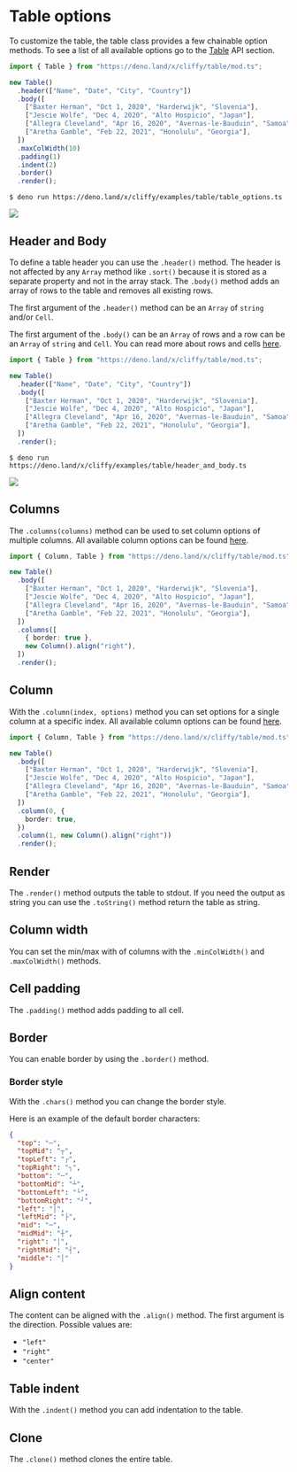 # Table options

To customize the table, the table class provides a few chainable option methods.
To see a list of all available options go to the [Table](#table) API section.

```ts
import { Table } from "https://deno.land/x/cliffy/table/mod.ts";

new Table()
  .header(["Name", "Date", "City", "Country"])
  .body([
    ["Baxter Herman", "Oct 1, 2020", "Harderwijk", "Slovenia"],
    ["Jescie Wolfe", "Dec 4, 2020", "Alto Hospicio", "Japan"],
    ["Allegra Cleveland", "Apr 16, 2020", "Avernas-le-Bauduin", "Samoa"],
    ["Aretha Gamble", "Feb 22, 2021", "Honolulu", "Georgia"],
  ])
  .maxColWidth(10)
  .padding(1)
  .indent(2)
  .border()
  .render();
```

```console
$ deno run https://deno.land/x/cliffy/examples/table/table_options.ts
```

![](assets/img/table_options.gif)

## Header and Body

To define a table header you can use the `.header()` method. The header is not
affected by any `Array` method like `.sort()` because it is stored as a separate
property and not in the array stack. The `.body()` method adds an array of rows
to the table and removes all existing rows.

The first argument of the `.header()` method can be an `Array` of `string`
and/or `Cell`.

The first argument of the `.body()` can be an `Array` of rows and a row can be
an `Array` of `string` and `Cell`. You can read more about rows and cells
[here](./rows_and_cells.md).

```ts
import { Table } from "https://deno.land/x/cliffy/table/mod.ts";

new Table()
  .header(["Name", "Date", "City", "Country"])
  .body([
    ["Baxter Herman", "Oct 1, 2020", "Harderwijk", "Slovenia"],
    ["Jescie Wolfe", "Dec 4, 2020", "Alto Hospicio", "Japan"],
    ["Allegra Cleveland", "Apr 16, 2020", "Avernas-le-Bauduin", "Samoa"],
    ["Aretha Gamble", "Feb 22, 2021", "Honolulu", "Georgia"],
  ])
  .render();
```

```console
$ deno run https://deno.land/x/cliffy/examples/table/header_and_body.ts
```

![](assets/img/header_and_body.gif)

## Columns

The `.columns(columns)` method can be used to set column options of multiple
columns. All available column options can be found [here](./columns.md).

```ts
import { Column, Table } from "https://deno.land/x/cliffy/table/mod.ts";

new Table()
  .body([
    ["Baxter Herman", "Oct 1, 2020", "Harderwijk", "Slovenia"],
    ["Jescie Wolfe", "Dec 4, 2020", "Alto Hospicio", "Japan"],
    ["Allegra Cleveland", "Apr 16, 2020", "Avernas-le-Bauduin", "Samoa"],
    ["Aretha Gamble", "Feb 22, 2021", "Honolulu", "Georgia"],
  ])
  .columns([
    { border: true },
    new Column().align("right"),
  ])
  .render();
```

## Column

With the `.column(index, options)` method you can set options for a single
column at a specific index. All available column options can be found
[here](./columns.md).

```ts
import { Column, Table } from "https://deno.land/x/cliffy/table/mod.ts";

new Table()
  .body([
    ["Baxter Herman", "Oct 1, 2020", "Harderwijk", "Slovenia"],
    ["Jescie Wolfe", "Dec 4, 2020", "Alto Hospicio", "Japan"],
    ["Allegra Cleveland", "Apr 16, 2020", "Avernas-le-Bauduin", "Samoa"],
    ["Aretha Gamble", "Feb 22, 2021", "Honolulu", "Georgia"],
  ])
  .column(0, {
    border: true,
  })
  .column(1, new Column().align("right"))
  .render();
```

## Render

The `.render()` method outputs the table to stdout. If you need the output as
string you can use the `.toString()` method return the table as string.

## Column width

You can set the min/max with of columns with the `.minColWidth()` and
`.maxColWidth()` methods.

## Cell padding

The `.padding()` method adds padding to all cell.

## Border

You can enable border by using the `.border()` method.

### Border style

With the `.chars()` method you can change the border style.

Here is an example of the default border characters:

```json
{
  "top": "─",
  "topMid": "┬",
  "topLeft": "┌",
  "topRight": "┐",
  "bottom": "─",
  "bottomMid": "┴",
  "bottomLeft": "└",
  "bottomRight": "┘",
  "left": "│",
  "leftMid": "├",
  "mid": "─",
  "midMid": "┼",
  "right": "│",
  "rightMid": "┤",
  "middle": "│"
}
```

## Align content

The content can be aligned with the `.align()` method. The first argument is the
direction. Possible values are:

- `"left"`
- `"right"`
- `"center"`

## Table indent

With the `.indent()` method you can add indentation to the table.

## Clone

The `.clone()` method clones the entire table.
